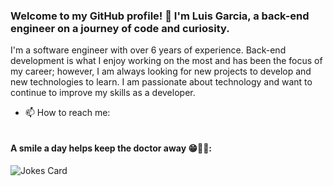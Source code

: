 ### Welcome to my GitHub profile! 👋 I'm Luis Garcia, a back-end engineer on a journey of code and curiosity.

<!--
**garcialuis/garcialuis** is a ✨ _special_ ✨ repository because its `README.md` (this file) appears on your GitHub profile.

Here are some ideas to get you started:

- 🔭 I’m currently working on ...
- 🌱 I’m currently learning ...
- 👯 I’m looking to collaborate on ...
- 🤔 I’m looking for help with ...
- 💬 Ask me about ...
- 📫 How to reach me: ...
- 😄 Pronouns: ...
- ⚡ Fun fact: ...
-->
I'm a software engineer with over 6 years of experience. Back-end development is what I enjoy working on the most and has been the focus of my career; however, I am always looking for new projects to develop and new technologies to learn. I am passionate about technology and want to continue to improve my skills as a developer.

- 📫 How to reach me:
<!--
  <p>
    <a href="https://www.linkedin.com/in/luisgarcia15/" alt="Linkedin">
      <img src="https://img.shields.io/badge/LinkedIn-0077B5?style=for-the-badge&logo=linkedin&logoColor=white" />
    </a>
  </p>
-->
  <p><a href="https://linkedin.com/in/luisgarcia15" target="_blank"><img alt="" src="https://img.shields.io/badge/LinkedIn-000?logo=linkedin&logoColor=white&style=for-the-badge" style="vertical-align:center" /></a></p> 

#### A smile a day helps keep the doctor away 😁🧑‍💻: 
![Jokes Card](https://readme-jokes.vercel.app/api)
